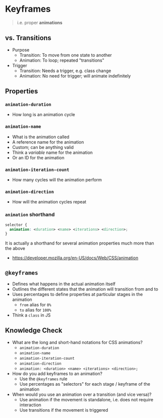 # Keyframes

> i.e. proper **animations**

## vs. Transitions

- Purpose
  - Transition: To move from one state to another
  - Animation: To loop; repeated "transitions"
- Trigger
  - Transition: Needs a trigger, e.g. class change
  - Animation: No need for trigger; will animate indefinitely

## Properties

### `animation-duration`

- How long is an animation cycle

### `animation-name`

- What is the animation called
- A reference name for the animation
- Custom; can be anything valid
- Think a _variable_ name for the animation
- Or an ID for the animation

### `animation-iteration-count`

- How many cycles will the animation perform

### `animation-direction`

- How will the animation cycles repeat

### `animation` shorthand

```css
selector {
  animation: <duration> <name> <iterations> <direction>;
}
```

It is actually a shorthand for several animation properties much more than the above

- https://developer.mozilla.org/en-US/docs/Web/CSS/animation

## `@keyframes`

- Defines what happens in the actual animation itself
- Outlines the different states that the animation will transition from and to
- Uses percentages to define properties at particular stages in the animation
  - `from` alias for `0%`
  - `to` alias for `100%`
- Think a `class` in JS

## Knowledge Check

- What are the long and short-hand notations for CSS animations?
  - `animation-duration`
  - `animation-name`
  - `animation-iteration-count`
  - `animation-direction`
  - `animation: <duration> <name> <iterations> <direction>;`
- How do you add keyframes to an animation?
  - Use the `@keyframes` rule
  - Use percentages as "selectors" for each stage / keyframe of the animation
- When would you use an animation over a transition (and vice versa)?
  - Use animation if the movement is standalone, i.e. does not require interaction
  - Use transitions if the movement is triggered
